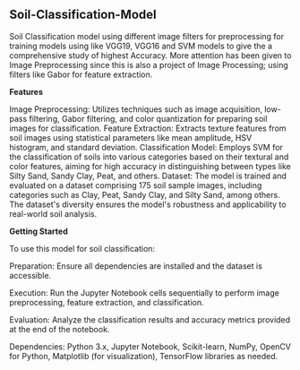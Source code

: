 ## **Soil-Classification-Model**
Soil Classification model using different image filters for preprocessing for training models using like VGG19, VGG16 and SVM models to give the a comprehensive study of highest Accuracy. More attention has been given to Image Preprocessing since this is also a project of Image Processing; using filters like Gabor for feature extraction.

**Features**

Image Preprocessing: Utilizes techniques such as image acquisition, low-pass filtering, Gabor filtering, and color quantization for preparing soil images for classification.
Feature Extraction: Extracts texture features from soil images using statistical parameters like mean amplitude, HSV histogram, and standard deviation.
Classification Model: Employs SVM for the classification of soils into various categories based on their textural and color features, aiming for high accuracy in distinguishing between types like Silty Sand, Sandy Clay, Peat, and others.
Dataset: The model is trained and evaluated on a dataset comprising 175 soil sample images, including categories such as Clay, Peat, Sandy Clay, and Silty Sand, among others. The dataset's diversity ensures the model's robustness and applicability to real-world soil analysis.

**Getting Started**

To use this model for soil classification:

Preparation:
Ensure all dependencies are installed and the dataset is accessible.

Execution: 
Run the Jupyter Notebook cells sequentially to perform image preprocessing, feature extraction, and classification.

Evaluation:
Analyze the classification results and accuracy metrics provided at the end of the notebook.

Dependencies:
Python 3.x,
Jupyter Notebook,
Scikit-learn,
NumPy,
OpenCV for Python,
Matplotlib (for visualization), TensorFlow libraries as needed.
